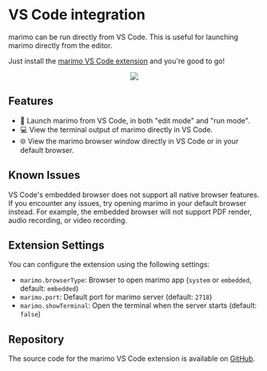 # VS Code integration

marimo can be run directly from VS Code. This is useful for launching marimo directly from the editor.

Just install the [marimo VS Code extension](https://marketplace.visualstudio.com/items?itemName=marimo-team.vscode-marimo) and you're good to go!

<div align="center">
<figure>
<img src="/_static/vscode-marimo.png"/>
</figure>
</div>

## Features

- 🚀 Launch marimo from VS Code, in both "edit mode" and "run mode".
- 💻 View the terminal output of marimo directly in VS Code.
- 🌐 View the marimo browser window directly in VS Code or in your default browser.

## Known Issues

VS Code's embedded browser does not support all native browser features. If you encounter any issues, try opening marimo in your default browser instead.
For example, the embedded browser will not support PDF render, audio recording, or video recording.

## Extension Settings

You can configure the extension using the following settings:

- `marimo.browserType`: Browser to open marimo app (`system` or `embedded`, default: `embedded`)
- `marimo.port`: Default port for marimo server (default: `2718`)
- `marimo.showTerminal`: Open the terminal when the server starts (default: `false`)

## Repository

The source code for the marimo VS Code extension is available on [GitHub](https://github.com/marimo-team/vscode-marimo).
